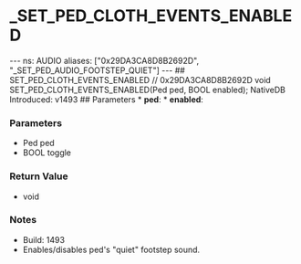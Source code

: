 # _SET_PED_CLOTH_EVENTS_ENABLED

--- ns: AUDIO aliases: ["0x29DA3CA8D8B2692D", "_SET_PED_AUDIO_FOOTSTEP_QUIET"] --- ## SET_PED_CLOTH_EVENTS_ENABLED  // 0x29DA3CA8D8B2692D void SET_PED_CLOTH_EVENTS_ENABLED(Ped ped, BOOL enabled);  NativeDB Introduced: v1493  ## Parameters * **ped**: * **enabled**:

### Parameters
* Ped ped
* BOOL toggle

### Return Value
* void

### Notes
* Build: 1493
* Enables/disables ped's "quiet" footstep sound.


